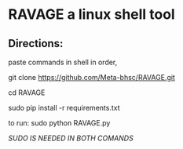 # RAVAGE a linux shell tool

## Directions:
paste commands in shell in order,

git clone https://github.com/Meta-bhsc/RAVAGE.git

cd RAVAGE

sudo pip install -r requirements.txt

to run: sudo python RAVAGE.py

*SUDO IS NEEDED IN BOTH COMANDS*
